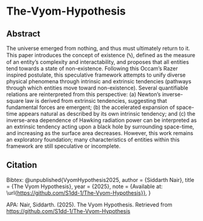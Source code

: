 # The-Vyom-Hypothesis

## Abstract

The universe emerged from nothing, and thus must ultimately return to it. This paper introduces the concept of existence (Ϟ), defined as the measure of an entity’s complexity and interactability, and proposes that all entities tend towards a state of non-existence. Following this Occam’s Razer inspired postulate, this speculative framework attempts to unify diverse physical phenomena through intrinsic and extrinsic tendencies (pathways through which entities move toward non-existence). Several quantifiable relations are reinterpreted from this perspective: (a) Newton’s inverse-square law is derived from extrinsic tendencies, suggesting that fundamental forces are emergent; (b) the accelerated expansion of space-time appears natural as described by its own intrinsic tendency; and (c) the inverse-area dependence of Hawking radiation power can be interpreted as an extrinsic tendency acting upon a black hole by surrounding space-time, and increasing as the surface area decreases. However, this work remains an exploratory foundation; many characteristics of entities within this framework are still speculative or incomplete.

## Citation

Bibtex:
@unpublished{VyomHypothesis2025,
  author = {Siddarth Nair},
  title = {The Vyom Hypothesis},
  year = {2025},
  note = {Available at: \url{https://github.com/S1dd-1/The-Vyom-Hypothesis}},
}

APA:
Nair, Siddarth. (2025). The Vyom Hypothesis. Retrieved from https://github.com/S1dd-1/The-Vyom-Hypothesis
